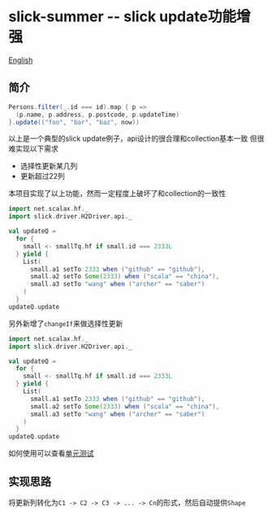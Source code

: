 # slick-summer -- slick update功能增强

[English](https://github.com/scalax/slick-summer/blob/master/README_en.md)

## 简介
```scala
Persons.filter(_.id === id).map { p =>
  (p.name, p.address, p.postcode, p.updateTime)
}.update(("foo", "bar", "baz", now))
```
以上是一个典型的slick update例子，api设计的很合理和collection基本一致
但很难实现以下需求
+ 选择性更新某几列
+ 更新超过22列

本项目实现了以上功能，然而一定程度上破坏了和collection的一致性

```scala
import net.scalax.hf._
import slick.driver.H2Driver.api._

val updateQ =
  for {
    small <- smallTq.hf if small.id === 2333L
  } yield {
    List(
      small.a1 setTo 2333 when ("github" == "github"),
      small.a2 setTo Some(2333) when ("scala" == "china"),
      small.a3 setTo "wang" when ("archer" == "saber")
    )
  }
updateQ.update
```

另外新增了`changeIf`来做选择性更新

```scala
import net.scalax.hf._
import slick.driver.H2Driver.api._

val updateQ =
  for {
    small <- smallTq.hf if small.id === 2333L
  } yield {
    List(
      small.a1 setTo 2333 when ("github" == "github"),
      small.a2 setTo Some(2333) when ("scala" == "china"),
      small.a3 setTo "wang" when ("archer" == "saber")
    )
  }
updateQ.update
```

如何使用可以查看[单元测试](https://github.com/scalax/hf/blob/master/src/test/scala/net/scalax/hf/HfTest.scala)

## 实现思路

将更新列转化为`C1 -> C2 -> C3 -> ... -> Cn`的形式，然后自动提供`Shape`
